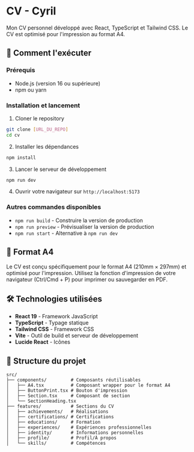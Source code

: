 # CV - Cyril

Mon CV personnel développé avec React, TypeScript et Tailwind CSS. Le CV est optimisé pour l'impression au format A4.

## 🚀 Comment l'exécuter

### Prérequis
- Node.js (version 16 ou supérieure)
- npm ou yarn

### Installation et lancement

1. Cloner le repository
```bash
git clone [URL_DU_REPO]
cd cv
```

2. Installer les dépendances
```bash
npm install
```

3. Lancer le serveur de développement
```bash
npm run dev
```

4. Ouvrir votre navigateur sur `http://localhost:5173`

### Autres commandes disponibles

- `npm run build` - Construire la version de production
- `npm run preview` - Prévisualiser la version de production
- `npm run start` - Alternative à `npm run dev`

## 📄 Format A4

Le CV est conçu spécifiquement pour le format A4 (210mm × 297mm) et optimisé pour l'impression. Utilisez la fonction d'impression de votre navigateur (Ctrl/Cmd + P) pour imprimer ou sauvegarder en PDF.

## 🛠️ Technologies utilisées

- **React 19** - Framework JavaScript
- **TypeScript** - Typage statique
- **Tailwind CSS** - Framework CSS
- **Vite** - Outil de build et serveur de développement
- **Lucide React** - Icônes

## 📁 Structure du projet

```
src/
├── components/         # Composants réutilisables
│   ├── A4.tsx          # Composant wrapper pour le format A4
│   ├── ButtonPrint.tsx # Bouton d'impression
│   ├── Section.tsx     # Composant de section
│   └── SectionHeading.tsx
├── features/           # Sections du CV
│   ├── achievements/   # Réalisations
│   ├── certifications/ # Certifications
│   ├── educations/     # Formation
│   ├── experiences/    # Expériences professionnelles
│   ├── identity/       # Informations personnelles
│   ├── profile/        # Profil/À propos
│   └── skills/         # Compétences
```
